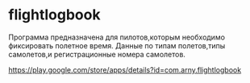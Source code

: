 # flightlogbook

Программа предназначена для пилотов,которым необходимо фиксировать полетное время.
Данные по типам полетов,типы самолетов,и регистрационные номера самолетов.

https://play.google.com/store/apps/details?id=com.arny.flightlogbook
